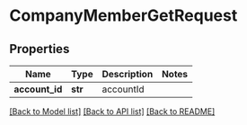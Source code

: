 # CompanyMemberGetRequest

## Properties
Name | Type | Description | Notes
------------ | ------------- | ------------- | -------------
**account_id** | **str** | accountId | 

[[Back to Model list]](../README.md#documentation-for-models) [[Back to API list]](../README.md#documentation-for-api-endpoints) [[Back to README]](../README.md)

